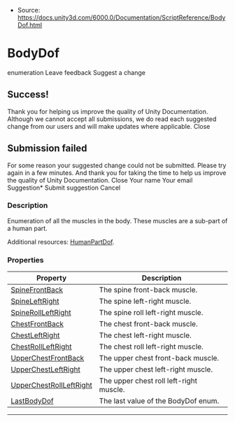 * Source: https://docs.unity3d.com/6000.0/Documentation/ScriptReference/BodyDof.html

# BodyDof
enumeration
Leave feedback
Suggest a change
## Success!
Thank you for helping us improve the quality of Unity Documentation. Although we cannot accept all submissions, we do read each suggested change from our users and will make updates where applicable.
Close
## Submission failed
For some reason your suggested change could not be submitted. Please <a>try again</a> in a few minutes. And thank you for taking the time to help us improve the quality of Unity Documentation.
Close
Your name Your email Suggestion* Submit suggestion
Cancel
### Description
Enumeration of all the muscles in the body.
These muscles are a sub-part of a human part.  
  
Additional resources: [HumanPartDof](https://docs.unity3d.com/6000.0/Documentation/ScriptReference/HumanPartDof.html).
### Properties
Property | Description  
---|---  
[SpineFrontBack](https://docs.unity3d.com/6000.0/Documentation/ScriptReference/BodyDof.SpineFrontBack.html) | The spine front-back muscle.  
[SpineLeftRight](https://docs.unity3d.com/6000.0/Documentation/ScriptReference/BodyDof.SpineLeftRight.html) | The spine left-right muscle.  
[SpineRollLeftRight](https://docs.unity3d.com/6000.0/Documentation/ScriptReference/BodyDof.SpineRollLeftRight.html) | The spine roll left-right muscle.  
[ChestFrontBack](https://docs.unity3d.com/6000.0/Documentation/ScriptReference/BodyDof.ChestFrontBack.html) | The chest front-back muscle.  
[ChestLeftRight](https://docs.unity3d.com/6000.0/Documentation/ScriptReference/BodyDof.ChestLeftRight.html) | The chest left-right muscle.  
[ChestRollLeftRight](https://docs.unity3d.com/6000.0/Documentation/ScriptReference/BodyDof.ChestRollLeftRight.html) | The chest roll left-right muscle.  
[UpperChestFrontBack](https://docs.unity3d.com/6000.0/Documentation/ScriptReference/BodyDof.UpperChestFrontBack.html) | The upper chest front-back muscle.  
[UpperChestLeftRight](https://docs.unity3d.com/6000.0/Documentation/ScriptReference/BodyDof.UpperChestLeftRight.html) | The upper chest left-right muscle.  
[UpperChestRollLeftRight](https://docs.unity3d.com/6000.0/Documentation/ScriptReference/BodyDof.UpperChestRollLeftRight.html) | The upper chest roll left-right muscle.  
[LastBodyDof](https://docs.unity3d.com/6000.0/Documentation/ScriptReference/BodyDof.LastBodyDof.html) | The last value of the BodyDof enum.  
* * *
